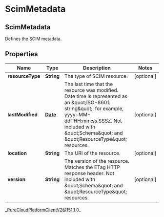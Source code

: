 # ScimMetadata

## ScimMetadata
Defines the SCIM metadata.

## Properties

|Name | Type | Description | Notes|
|------------ | ------------- | ------------- | -------------|
| **resourceType** | **String** | The type of SCIM resource. | [optional] |
| **lastModified** | [**Date**](Date) | The last time that the resource was modified. Date time is represented as an \&quot;ISO-8601 string\&quot;, for example, yyyy-MM-ddTHH:mm:ss.SSSZ. Not included with \&quot;Schema\&quot; and \&quot;ResourceType\&quot; resources. | [optional] |
| **location** | **String** | The URI of the resource. | [optional] |
| **version** | **String** | The version of the resource. Matches the ETag HTTP response header. Not included with \&quot;Schema\&quot; and \&quot;ResourceType\&quot; resources. | [optional] |



_PureCloudPlatformClientV2@151.1.0_
